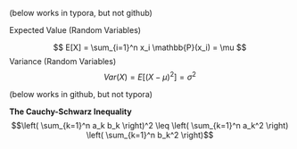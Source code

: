 (below works in typora, but not github)

Expected Value (Random Variables)

$$
E[X] =   \sum_{i=1}^n x_i \mathbb{P}(x_i) = \mu
$$
Variance (Random Variables)
$$
Var(X) = E[(X - \mu)^2] = \sigma^2
$$



(below works in github, but not typora)

**The Cauchy-Schwarz Inequality**
$$\left( \sum_{k=1}^n a_k b_k \right)^2 \leq \left( \sum_{k=1}^n a_k^2 \right) \left( \sum_{k=1}^n b_k^2 \right)$$

